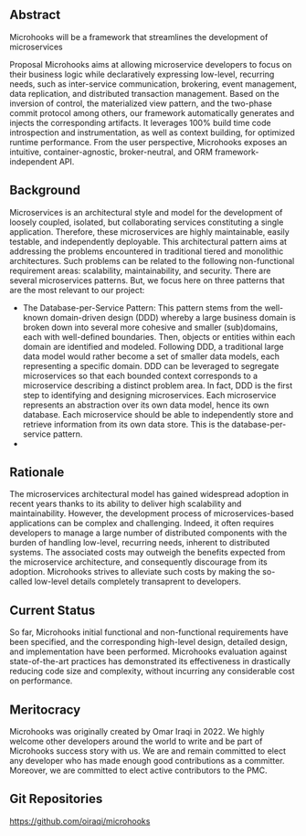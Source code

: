 ## Abstract
Microhooks will be a framework that streamlines the development of microservices

Proposal
Microhooks aims at allowing microservice developers to focus on their business logic while declaratively expressing low-level, recurring needs, such as inter-service communication, brokering, event management, data replication, and distributed transaction management. Based on the inversion of control, the materialized view pattern, and the two-phase commit protocol among others, our framework automatically generates and injects the corresponding artifacts. It leverages 100% build time code introspection and instrumentation, as well as context building, for optimized runtime performance. From the user perspective, Microhooks exposes an intuitive, container-agnostic, broker-neutral, and ORM framework-independent API.

## Background
Microservices is an architectural style and model for the development of loosely coupled, isolated, but collaborating services constituting a single application. Therefore, these microservices are highly maintainable, easily testable, and independently deployable. This architectural pattern aims at addressing the problems encountered in traditional tiered and monolithic architectures. Such problems can be related to the following non-functional requirement areas: scalability, maintainability, and security. There are several microservices patterns. But, we focus here on three patterns that are the most relevant to our project:
- The Database-per-Service Pattern: This pattern stems from the well-known domain-driven design (DDD) whereby a large business domain is broken down into several more cohesive and smaller (sub)domains, each with well-defined boundaries. Then, objects or entities within each domain are identified and modeled. Following DDD, a traditional large data model would rather become a set of smaller data models, each representing a specific domain. DDD can be leveraged to segregate microservices so that each bounded context corresponds to a microservice describing a distinct problem area. In fact, DDD is the first step to identifying and designing microservices. Each microservice represents an abstraction over its own data model, hence its own database. Each microservice should be able to independently store and retrieve information from its own data store. This is the database-per-service pattern.
- 
## Rationale
The microservices architectural model has gained widespread adoption in recent years thanks to its ability to deliver high scalability and maintainability. However, the development process of microservices-based applications can be complex and challenging. Indeed, it often requires developers to manage a large number of distributed components with the burden of handling low-level, recurring needs, inherent to distributed systems. The associated costs may outweigh the benefits expected from the microservice architecture, and consequently discourage from its adoption. Microhooks strives to alleviate such costs by making the so-called low-level details completely transaprent to developers.

## Current Status
So far, Microhooks initial functional and non-functional requirements have been specified, and the corresponding high-level design, detailed design, and implementation have been performed. Microhooks evaluation against state-of-the-art practices has demonstrated its effectiveness in drastically reducing code size and complexity, without incurring any considerable cost on performance.

## Meritocracy
Microhooks was originally created by Omar Iraqi in 2022. We highly welcome other developers around the world to write and be part of Microhooks success story with us. We are and remain committed to elect any developer who has made enough good contributions as a committer. Moreover, we are committed to elect active contributors to the PMC.

## Git Repositories
https://github.com/oiraqi/microhooks